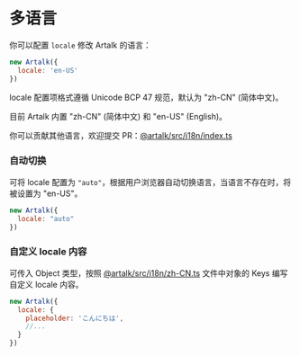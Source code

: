 # 多语言

你可以配置 `locale` 修改 Artalk 的语言：

```js
new Artalk({
  locale: 'en-US'
})
```

locale 配置项格式遵循 Unicode BCP 47 规范，默认为 "zh-CN" (简体中文)。

目前 Artalk 内置 "zh-CN" (简体中文) 和 "en-US" (English)。

你可以贡献其他语言，欢迎提交 PR：[@artalk/src/i18n/index.ts](https://github.com/ArtalkJS/Artalk/blob/master/packages/artalk/src/i18n/index.ts)

### 自动切换

可将 locale 配置为 `"auto"`，根据用户浏览器自动切换语言，当语言不存在时，将被设置为 "en-US"。

```js
new Artalk({
  locale: "auto"
})
```

### 自定义 locale 内容

可传入 Object 类型，按照 [@artalk/src/i18n/zh-CN.ts](https://github.com/ArtalkJS/Artalk/blob/master/packages/artalk/src/i18n/zh-CN.ts) 文件中对象的 Keys 编写自定义 locale 内容。

```js
new Artalk({
  locale: {
    placeholder: 'こんにちは',
    //...
  }
})
```
